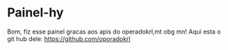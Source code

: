 # Painel-hy
Bom, fiz esse painel gracas aos apis do operadokrl,mt obg mn! Aqui esta o git hub dele:  https://github.com/oporadokrl
